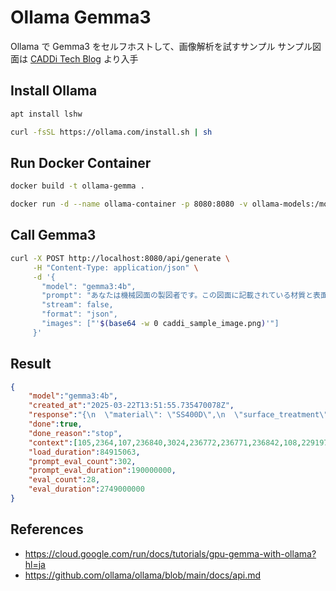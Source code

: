 # Ollama Gemma3

Ollama で Gemma3 をセルフホストして、画像解析を試すサンプル
サンプル図面は [CADDi Tech Blog](https://caddi.tech/2024/12/06/080000) より入手

## Install Ollama

```sh
apt install lshw 

curl -fsSL https://ollama.com/install.sh | sh
```

## Run Docker Container

```sh
docker build -t ollama-gemma .

docker run -d --name ollama-container -p 8080:8080 -v ollama-models:/models ollama-gemma 
```

## Call Gemma3

```sh
curl -X POST http://localhost:8080/api/generate \
     -H "Content-Type: application/json" \
     -d '{
       "model": "gemma3:4b",
       "prompt": "あなたは機械図面の製図者です。この図面に記載されている材質と表面処理を教えてください。日本語で json 形式で答えてください。",
       "stream": false,
       "format": "json",
       "images": ["'$(base64 -w 0 caddi_sample_image.png)'"]
     }'
```

## Result

```json
{
    "model":"gemma3:4b",
    "created_at":"2025-03-22T13:51:55.735470078Z",
    "response":"{\n  \"material\": \"SS400D\",\n  \"surface_treatment\": \"Melamine coating\"\n}",
    "done":true,
    "done_reason":"stop",
    "context":[105,2364,107,236840,3024,236772,236771,236842,108,229197,102749,239147,189831,238426,239147,237457,3652,236924,8978,239147,183916,68151,29468,107784,237032,52325,49945,237051,113040,15142,236924,94951,237007,8373,236743,36669,237007,238843,19230,15142,236924,106,107,105,4368,107,236782,107,236743,623,10236,1083,623,4033,236812,236771,236771,236796,827,107,236743,623,36593,236779,49085,1083,623,29294,13572,23671,236775,107,236783],"total_duration":3026438808,
    "load_duration":84915063,
    "prompt_eval_count":302,
    "prompt_eval_duration":190000000,
    "eval_count":28,
    "eval_duration":2749000000
}
```

## References

- https://cloud.google.com/run/docs/tutorials/gpu-gemma-with-ollama?hl=ja
- https://github.com/ollama/ollama/blob/main/docs/api.md
